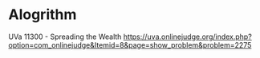 # Alogrithm

UVa 11300 - Spreading the Wealth
https://uva.onlinejudge.org/index.php?option=com_onlinejudge&Itemid=8&page=show_problem&problem=2275

